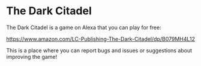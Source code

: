 # The Dark Citadel

The Dark Citadel is a game on Alexa that you can play for free:

https://www.amazon.com/LC-Publishing-The-Dark-Citadel/dp/B079MH4L12

This is a place where you can report bugs and issues or suggestions about improving the game!
